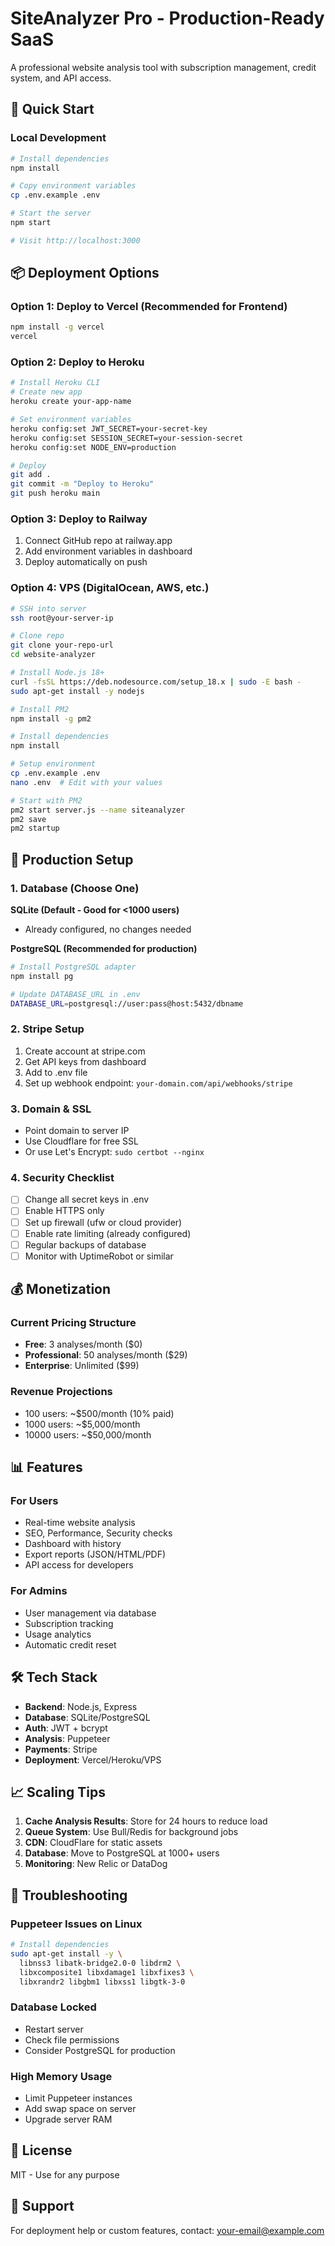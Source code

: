 # SiteAnalyzer Pro - Production-Ready SaaS

A professional website analysis tool with subscription management, credit system, and API access.

## 🚀 Quick Start

### Local Development
```bash
# Install dependencies
npm install

# Copy environment variables
cp .env.example .env

# Start the server
npm start

# Visit http://localhost:3000
```

## 📦 Deployment Options

### Option 1: Deploy to Vercel (Recommended for Frontend)
```bash
npm install -g vercel
vercel
```

### Option 2: Deploy to Heroku
```bash
# Install Heroku CLI
# Create new app
heroku create your-app-name

# Set environment variables
heroku config:set JWT_SECRET=your-secret-key
heroku config:set SESSION_SECRET=your-session-secret
heroku config:set NODE_ENV=production

# Deploy
git add .
git commit -m "Deploy to Heroku"
git push heroku main
```

### Option 3: Deploy to Railway
1. Connect GitHub repo at railway.app
2. Add environment variables in dashboard
3. Deploy automatically on push

### Option 4: VPS (DigitalOcean, AWS, etc.)
```bash
# SSH into server
ssh root@your-server-ip

# Clone repo
git clone your-repo-url
cd website-analyzer

# Install Node.js 18+
curl -fsSL https://deb.nodesource.com/setup_18.x | sudo -E bash -
sudo apt-get install -y nodejs

# Install PM2
npm install -g pm2

# Install dependencies
npm install

# Setup environment
cp .env.example .env
nano .env  # Edit with your values

# Start with PM2
pm2 start server.js --name siteanalyzer
pm2 save
pm2 startup
```

## 🔧 Production Setup

### 1. Database (Choose One)

**SQLite (Default - Good for <1000 users)**
- Already configured, no changes needed

**PostgreSQL (Recommended for production)**
```bash
# Install PostgreSQL adapter
npm install pg

# Update DATABASE_URL in .env
DATABASE_URL=postgresql://user:pass@host:5432/dbname
```

### 2. Stripe Setup
1. Create account at stripe.com
2. Get API keys from dashboard
3. Add to .env file
4. Set up webhook endpoint: `your-domain.com/api/webhooks/stripe`

### 3. Domain & SSL
- Point domain to server IP
- Use Cloudflare for free SSL
- Or use Let's Encrypt: `sudo certbot --nginx`

### 4. Security Checklist
- [ ] Change all secret keys in .env
- [ ] Enable HTTPS only
- [ ] Set up firewall (ufw or cloud provider)
- [ ] Enable rate limiting (already configured)
- [ ] Regular backups of database
- [ ] Monitor with UptimeRobot or similar

## 💰 Monetization

### Current Pricing Structure
- **Free**: 3 analyses/month ($0)
- **Professional**: 50 analyses/month ($29)
- **Enterprise**: Unlimited ($99)

### Revenue Projections
- 100 users: ~$500/month (10% paid)
- 1000 users: ~$5,000/month
- 10000 users: ~$50,000/month

## 📊 Features

### For Users
- Real-time website analysis
- SEO, Performance, Security checks
- Dashboard with history
- Export reports (JSON/HTML/PDF)
- API access for developers

### For Admins
- User management via database
- Subscription tracking
- Usage analytics
- Automatic credit reset

## 🛠 Tech Stack
- **Backend**: Node.js, Express
- **Database**: SQLite/PostgreSQL
- **Auth**: JWT + bcrypt
- **Analysis**: Puppeteer
- **Payments**: Stripe
- **Deployment**: Vercel/Heroku/VPS

## 📈 Scaling Tips

1. **Cache Analysis Results**: Store for 24 hours to reduce load
2. **Queue System**: Use Bull/Redis for background jobs
3. **CDN**: CloudFlare for static assets
4. **Database**: Move to PostgreSQL at 1000+ users
5. **Monitoring**: New Relic or DataDog

## 🐛 Troubleshooting

### Puppeteer Issues on Linux
```bash
# Install dependencies
sudo apt-get install -y \
  libnss3 libatk-bridge2.0-0 libdrm2 \
  libxcomposite1 libxdamage1 libxfixes3 \
  libxrandr2 libgbm1 libxss1 libgtk-3-0
```

### Database Locked
- Restart server
- Check file permissions
- Consider PostgreSQL for production

### High Memory Usage
- Limit Puppeteer instances
- Add swap space on server
- Upgrade server RAM

## 📝 License
MIT - Use for any purpose

## 🤝 Support
For deployment help or custom features, contact: your-email@example.com